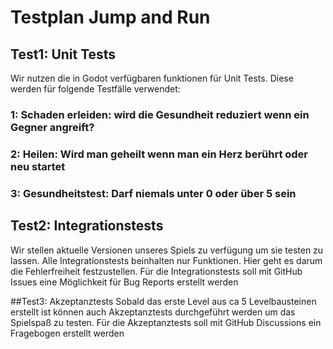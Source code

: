 # Testplan Jump and Run

## Test1: Unit Tests
Wir nutzen die in Godot verfügbaren funktionen für Unit Tests. Diese werden für folgende Testfälle verwendet:
### 1: Schaden erleiden: wird die Gesundheit reduziert wenn ein Gegner angreift?
### 2: Heilen: Wird man geheilt wenn man ein Herz berührt oder neu startet
### 3: Gesundheitstest: Darf niemals unter 0 oder über 5 sein

## Test2: Integrationstests
Wir stellen aktuelle Versionen unseres Spiels zu verfügung um sie testen zu lassen. Alle Integrationstests beinhalten nur Funktionen. Hier geht es darum die Fehlerfreiheit festzustellen. 
Für die Integrationstests soll mit GitHub Issues eine Möglichkeit für Bug Reports erstellt werden

##Test3: Akzeptanztests
Sobald das erste Level aus ca 5 Levelbausteinen erstellt ist können auch Akzeptanztests durchgeführt werden um das Spielspaß zu testen.
Für die Akzeptanztests soll mit GitHub Discussions ein Fragebogen erstellt werden
